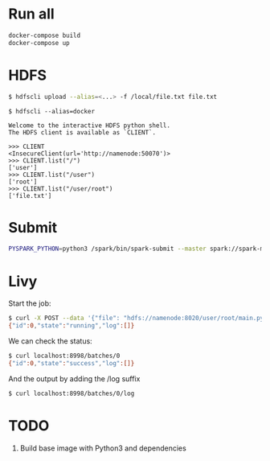 # Run all

```bash
docker-compose build
docker-compose up
```

# HDFS

```bash
$ hdfscli upload --alias=<...> -f /local/file.txt file.txt
```

```
$ hdfscli --alias=docker

Welcome to the interactive HDFS python shell.
The HDFS client is available as `CLIENT`.

>>> CLIENT
<InsecureClient(url='http://namenode:50070')>
>>> CLIENT.list("/")
['user']
>>> CLIENT.list("/user")
['root']
>>> CLIENT.list("/user/root")
['file.txt']
```

# Submit

```bash
PYSPARK_PYTHON=python3 /spark/bin/spark-submit --master spark://spark-master:17077 /app/main.py /spark/examples/src/main/resources/kv1.txt
```

# Livy

Start the job:

```bash
$ curl -X POST --data '{"file": "hdfs://namenode:8020/user/root/main.py"}' -H "Content-Type: application/json" localhost:8998/batches
{"id":0,"state":"running","log":[]}
```

We can check the status:

```bash
$ curl localhost:8998/batches/0
{"id":0,"state":"success","log":[]}
```

And the output by adding the /log suffix

```bash
$ curl localhost:8998/batches/0/log
```

# TODO

1. Build base image with Python3 and dependencies
